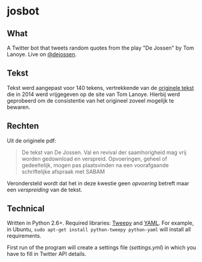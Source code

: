 # josbot

## What

A Twitter bot that tweets random quotes from the play "De Jossen" by Tom Lanoye. Live on [@dejossen](twitter.com/dejossen).

## Tekst
Tekst werd aangepast voor 140 tekens, vertrekkende van de [originele tekst](http://www.lanoye.be/tom/wp-content/uploads/2012/10/De-Jossen.-Val-en-revival-der-saamhorigheid.pdf) die in 2014 werd vrijgegeven op de site van Tom Lanoye. Hierbij werd geprobeerd om de consistentie van het origineel zoveel mogelijk te bewaren.

## Rechten
Uit de originele pdf:

> De tekst van De Jossen. Val en revival der saamhorigheid mag vrij worden gedownload en verspreid.
> Opvoeringen, geheel of gedeeltelijk, mogen pas plaatsvinden na een voorafgaande schriftelijke afspraak
> met SABAM

Verondersteld wordt dat het in deze kwestie geen *opvoering* betreft maar een *verspreiding* van de tekst.

## Technical

Written in Python 2.6+. Required libraries: [Tweepy](http://www.tweepy.org/) and [YAML](http://www.yaml.org/). For example, in Ubuntu, `sudo apt-get install python-tweepy python-yaml` will install all requirements.


First run of the program will create a settings file (*settings.yml*) in which you have to fill in Twitter API details.

